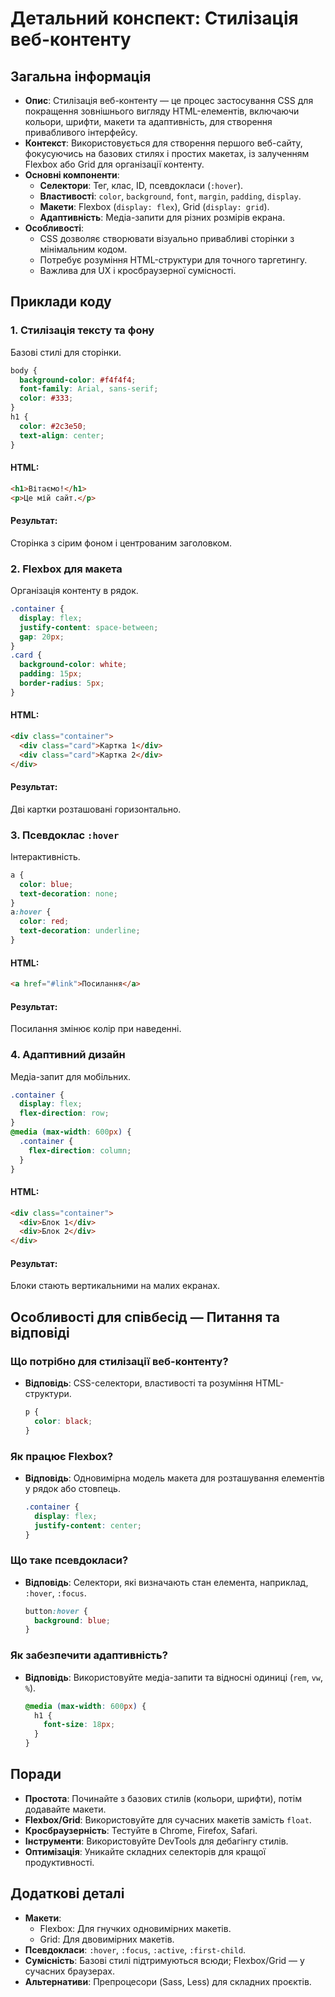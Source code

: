 # Детальний конспект: Стилізація веб-контенту

## Загальна інформація

- **Опис**: Стилізація веб-контенту — це процес застосування CSS для покращення зовнішнього вигляду HTML-елементів, включаючи кольори, шрифти, макети та адаптивність, для створення привабливого інтерфейсу.
- **Контекст**: Використовується для створення першого веб-сайту, фокусуючись на базових стилях і простих макетах, із залученням Flexbox або Grid для організації контенту.
- **Основні компоненти**:
  - **Селектори**: Тег, клас, ID, псевдокласи (`:hover`).
  - **Властивості**: `color`, `background`, `font`, `margin`, `padding`, `display`.
  - **Макети**: Flexbox (`display: flex`), Grid (`display: grid`).
  - **Адаптивність**: Медіа-запити для різних розмірів екрана.
- **Особливості**:
  - CSS дозволяє створювати візуально привабливі сторінки з мінімальним кодом.
  - Потребує розуміння HTML-структури для точного таргетингу.
  - Важлива для UX і кросбраузерної сумісності.

## Приклади коду

### 1. Стилізація тексту та фону

Базові стилі для сторінки.

```css
body {
  background-color: #f4f4f4;
  font-family: Arial, sans-serif;
  color: #333;
}
h1 {
  color: #2c3e50;
  text-align: center;
}
```

#### HTML:

```html
<h1>Вітаємо!</h1>
<p>Це мій сайт.</p>
```

#### Результат:

Сторінка з сірим фоном і центрованим заголовком.

### 2. Flexbox для макета

Організація контенту в рядок.

```css
.container {
  display: flex;
  justify-content: space-between;
  gap: 20px;
}
.card {
  background-color: white;
  padding: 15px;
  border-radius: 5px;
}
```

#### HTML:

```html
<div class="container">
  <div class="card">Картка 1</div>
  <div class="card">Картка 2</div>
</div>
```

#### Результат:

Дві картки розташовані горизонтально.

### 3. Псевдоклас `:hover`

Інтерактивність.

```css
a {
  color: blue;
  text-decoration: none;
}
a:hover {
  color: red;
  text-decoration: underline;
}
```

#### HTML:

```html
<a href="#link">Посилання</a>
```

#### Результат:

Посилання змінює колір при наведенні.

### 4. Адаптивний дизайн

Медіа-запит для мобільних.

```css
.container {
  display: flex;
  flex-direction: row;
}
@media (max-width: 600px) {
  .container {
    flex-direction: column;
  }
}
```

#### HTML:

```html
<div class="container">
  <div>Блок 1</div>
  <div>Блок 2</div>
</div>
```

#### Результат:

Блоки стають вертикальними на малих екранах.

## Особливості для співбесід — Питання та відповіді

### Що потрібно для стилізації веб-контенту?

- **Відповідь**: CSS-селектори, властивості та розуміння HTML-структури.
  ```css
  p {
    color: black;
  }
  ```

### Як працює Flexbox?

- **Відповідь**: Одновимірна модель макета для розташування елементів у рядок або стовпець.
  ```css
  .container {
    display: flex;
    justify-content: center;
  }
  ```

### Що таке псевдокласи?

- **Відповідь**: Селектори, які визначають стан елемента, наприклад, `:hover`, `:focus`.
  ```css
  button:hover {
    background: blue;
  }
  ```

### Як забезпечити адаптивність?

- **Відповідь**: Використовуйте медіа-запити та відносні одиниці (`rem`, `vw`, `%`).
  ```css
  @media (max-width: 600px) {
    h1 {
      font-size: 18px;
    }
  }
  ```

## Поради

- **Простота**: Починайте з базових стилів (кольори, шрифти), потім додавайте макети.
- **Flexbox/Grid**: Використовуйте для сучасних макетів замість `float`.
- **Кросбраузерність**: Тестуйте в Chrome, Firefox, Safari.
- **Інструменти**: Використовуйте DevTools для дебагінгу стилів.
- **Оптимізація**: Уникайте складних селекторів для кращої продуктивності.

## Додаткові деталі

- **Макети**:
  - Flexbox: Для гнучких одновимірних макетів.
  - Grid: Для двовимірних макетів.
- **Псевдокласи**: `:hover`, `:focus`, `:active`, `:first-child`.
- **Сумісність**: Базові стилі підтримуються всюди; Flexbox/Grid — у сучасних браузерах.
- **Альтернативи**: Препроцесори (Sass, Less) для складних проєктів.
